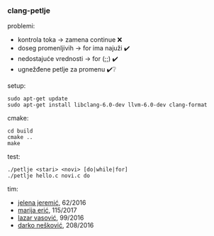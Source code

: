 ### clang-petlje

problemi:
* kontrola toka → zamena continue :x:
* doseg promenljivih → for ima najuži :heavy_check_mark:
* nedostajuće vrednosti → for (;;) :heavy_check_mark:
* ugnežđene petlje za promenu :heavy_check_mark::grey_question:

setup:
```
sudo apt-get update
sudo apt-get install libclang-6.0-dev llvm-6.0-dev clang-format
```

cmake:
```
cd build
cmake ..
make
```

test:
```
./petlje <stari> <novi> [do|while|for]
./petlje hello.c novi.c do
```

tim:
* [jelena jeremić](https://github.com/Jelena597), 62/2016
* [marija erić](https://github.com/MarijaEric), 115/2017
* [lazar vasović](https://github.com/matfija), 99/2016
* [darko nešković](https://github.com/darko123455), 208/2016

